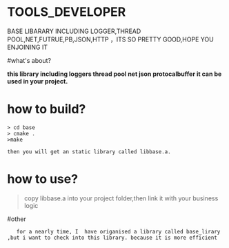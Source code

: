 # TOOLS_DEVELOPER
BASE LIBARARY INCLUDING LOGGER,THREAD POOL,NET,FUTRUE,PB,JSON,HTTP ，ITS SO PRETTY GOOD,HOPE YOU ENJOINING IT



#what's about?

<strong>
  this library including loggers thread pool net json protocalbuffer it can be used in your project.
</strong>

# how to build?

```
> cd base
> cmake .
>make 

then you will get an static library called libbase.a. 
```


# how to use?

> copy libbase.a into your project folder,then link it with your business logic



#other

```
   for a nearly time, I	 have origanised a library called base_lirary ,but i want to check into this library. because it is more efficient 
 
```






